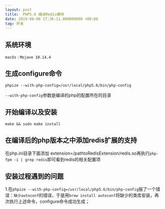 ```yaml
---
layout: post
title:  PHP5.6 编译Redis模块 
date: 2019-06-06 17:36:11.000000000 +09:00
tag: 开发
---
```

## 系统环境

```
macOs：Mojave 10.14.4
```
## 生成configure命令

```
phpize --with-php-config=/usr/local/php5.6/bin/php-config
```

`--with-php-config`参数是编译的php的配置所在的目录

## 开始编译以及安装

```
make && sudo make install
```

## 在编译后的php版本之中添加redis扩展的支持

在php.ini目录下面添加 extension=/pathtoRedisExtension/redis.so再执行`php-fpm -i | grep redis`即可看到redis的相关配置项

## 安装过程遇到的问题
1.在`phpize --with-php-config=/usr/local/php5.6/bin/php-config`报了一个错误：`缺少autoconf`的错误，于是用`brew install autoconf`将缺少的类库安装，再次执行上述命令，configure命令成功生成；
